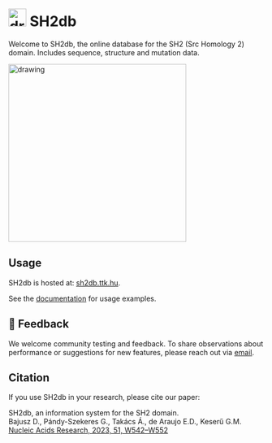 # <img src="https://github.com/user-attachments/assets/8018f876-cf66-4afa-bb6a-fff0974d1d5f" alt="drawing" height="35"/> SH2db
Welcome to SH2db, the online database for the SH2 (Src Homology 2) domain.
Includes sequence, structure and mutation data.

<img src="https://github.com/user-attachments/assets/34cdd32c-3396-42b2-919e-1d4e11423d57" alt="drawing" height="350"/>


## Usage

SH2db is hosted at: [sh2db.ttk.hu](http://sh2db.ttk.hu).


See the [documentation](http://sh2db.ttk.hu/documentation) for usage examples. 

## 💬 Feedback

We welcome community testing and feedback. To share observations about performance or suggestions for new features, please reach out via [email](mailto:sh2db@ttk.hu).

## Citation
  
If you use SH2db in your research, please cite our paper:

SH2db, an information system for the SH2 domain.  
Bajusz D., Pándy-Szekeres G., Takács Á., de Araujo E.D., Keserű G.M.  
[Nucleic Acids Research, 2023, 51, W542–W552](https://doi.org/10.1093/nar/gkad420)
